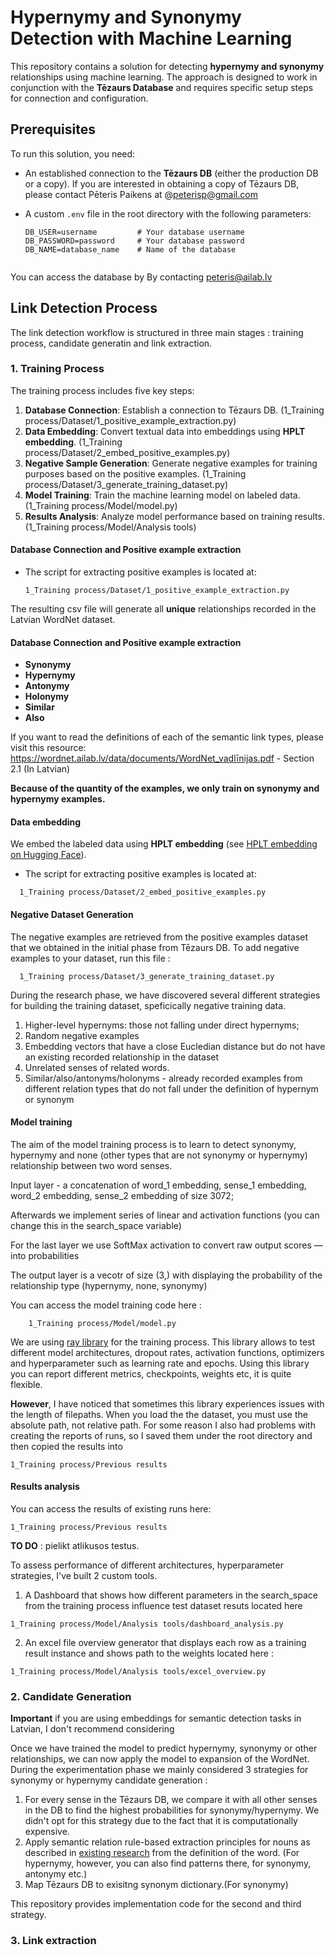 # Hypernymy and Synonymy Detection with Machine Learning

This repository contains a solution for detecting **hypernymy and synonymy** relationships using machine learning. The approach is designed to work in conjunction with the **Tēzaurs Database** and requires specific setup steps for connection and configuration.

## Prerequisites

To run this solution, you need:
- An established connection to the **Tēzaurs DB** (either the production DB or a copy). If you are interested in obtaining a copy of Tēzaurs DB, please contact Pēteris Paikens at @peterisp@gmail.com
- A custom `.env` file in the root directory with the following parameters:

  ```plaintext
  DB_USER=username         # Your database username
  DB_PASSWORD=password     # Your database password
  DB_NAME=database_name    # Name of the database


You can access the database by By contacting peteris@ailab.lv
## Link Detection Process

The link detection workflow is structured in three main stages : training process, candidate generatin and link extraction. 

### 1. Training Process

The training process includes five key steps:

1. **Database Connection**: Establish a connection to Tēzaurs DB. (1_Training process/Dataset/1_positive_example_extraction.py)
2. **Data Embedding**: Convert textual data into embeddings using **HPLT embedding**. (1_Training process/Dataset/2_embed_positive_examples.py)
3. **Negative Sample Generation**: Generate negative examples for training purposes based on the positive examples. (1_Training process/Dataset/3_generate_training_dataset.py)
4. **Model Training**: Train the machine learning model on labeled data. (1_Training process/Model/model.py)
5. **Results Analysis**: Analyze model performance based on training results. (1_Training process/Model/Analysis tools)

#### Database Connection and Positive example extraction 

- The script for extracting positive examples is located at:

  ```plaintext
  1_Training process/Dataset/1_positive_example_extraction.py
  
The resulting csv file will generate all **unique** relationships recorded in the Latvian WordNet dataset. 

#### Database Connection and Positive example extraction 

- **Synonymy**
- **Hypernymy**
- **Antonymy**
- **Holonymy**
- **Similar**
- **Also**

If you want to read the definitions of each of the semantic link types, please visit this resource: 
https://wordnet.ailab.lv/data/documents/WordNet_vadlīnijas.pdf   - Section 2.1 (In Latvian)

**Because of the quantity of the examples, we only train on synonymy and hypernymy examples.**


#### Data embedding 

We embed the labeled data using **HPLT embedding** (see [HPLT embedding on Hugging Face](https://huggingface.co/HPLT/hplt_bert_base_lv)).

- The script for extracting positive examples is located at:
```plaintext
  1_Training process/Dataset/2_embed_positive_examples.py
```


#### Negative Dataset Generation 

The negative examples are retrieved from the positive examples dataset that we obtained in the initial phase from Tēzaurs DB. 
To add negative examples to your dataset, run this file :
```plaintext
  1_Training process/Dataset/3_generate_training_dataset.py
```

During the research phase, we have discovered several different strategies for building the training dataset, speficically negative training data. 

1. Higher-level hypernyms: those not falling under direct hypernyms;
2. Random negative examples
3. Embedding vectors that have a close Eucledian distance but do not have an existing recorded relationship in the dataset
4. Unrelated senses of related words.
5. Similar/also/antonyms/holonyms - already recorded examples from different relation types that do not fall under the definition of hypernym or synonym 

#### Model training

The aim of the model training process is to learn to detect synonymy, hypernymy and none (other types that are not synonymy or hypernymy) relationship between two word senses.  

Input layer - a concatenation of word_1 embedding, sense_1 embedding, word_2 embedding, sense_2 embedding of size 3072;

Afterwards we implement series of linear and activation functions (you can change this in the search_space variable)

For the last layer we use SoftMax activation to convert raw output scores — into probabilities 

The output layer is a vecotr of size (3,) with displaying the probability of the relationship type (hypernymy, none, synonymy)

You can access the model training code here : 

```plaintext
    1_Training process/Model/model.py
```

We are using [ray library](https://docs.ray.io/en/latest/index.html) for the training process.  This library allows to test different model architectures, dropout rates, activation functions, optimizers and hyperparameter such as learning rate and epochs. Using this library you can report different metrics, checkpoints, weights etc, it is quite flexible.

**However**, I have noticed that sometimes this library experiences issues with the length of filepaths. When you load the the dataset, you must use the absolute path, not relative path. For some reason I also had problems with creating the reports of runs, so I saved them under the root directory and then copied the results into  
```plaintext
1_Training process/Previous results
```
#### Results analysis
You can access the results of existing runs here: 
```plaintext
1_Training process/Previous results
```
**TO DO** : pielikt atlikusos testus. 

To assess performance of different architectures, hyperparameter strategies, I've built 2 custom tools. 
1. A Dashboard that shows how different parameters in the search_space from the training process influence test dataset resuts located here 
```plaintext
1_Training process/Model/Analysis tools/dashboard_analysis.py
```
2. An excel file overview generator that displays each row as a training result instance and shows path to the weights located here : 
```plaintext
1_Training process/Model/Analysis tools/excel_overview.py
```
### 2. Candidate Generation

**Important** if you are using embeddings for semantic detection tasks in Latvian, I don't recommend considering 

Once we have trained the model to predict hypernymy, synonymy or other relationships, we can now apply the model to expansion of the WordNet. During the experimentation phase we mainly considered 3 strategies for synonymy or hypernymy candidate generation : 
1. For every sense in the Tēzaurs DB, we compare it with all other senses in the DB to find the highest probabilities for synonymy/hypernymy. We didn't opt for this strategy due to the fact that it is computationally expensive. 
2. Apply semantic relation rule-based extraction principles for nouns as described in [existing research](http://www.semti-kamols.lv/doc_upl/Kamols-Liepaja-raksts.pdf) from the definition of the word. (For hypernymy, however, you can also find patterns there, for synonymy, antonymy etc.)
3. Map Tēzaurs DB to exisitng synonym dictionary.(For synonymy)

This repository provides implementation code for the second and third strategy.  
### 3. Link extraction





